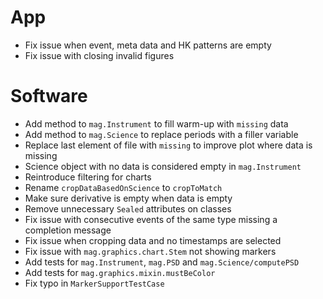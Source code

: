 # App

- Fix issue when event, meta data and HK patterns are empty
- Fix issue with closing invalid figures

# Software

- Add method to `mag.Instrument` to fill warm-up with `missing` data
- Add method to `mag.Science` to replace periods with a filler variable
- Replace last element of file with `missing` to improve plot where data is missing
- Science object with no data is considered empty in `mag.Instrument`
- Reintroduce filtering for charts
- Rename `cropDataBasedOnScience` to `cropToMatch`
- Make sure derivative is empty when data is empty
- Remove unnecessary `Sealed` attributes on classes
- Fix issue with consecutive events of the same type missing a completion message
- Fix issue when cropping data and no timestamps are selected
- Fix issue with `mag.graphics.chart.Stem` not showing markers
- Add tests for `mag.Instrument`, `mag.PSD` and `mag.Science/computePSD`
- Add tests for `mag.graphics.mixin.mustBeColor`
- Fix typo in `MarkerSupportTestCase`